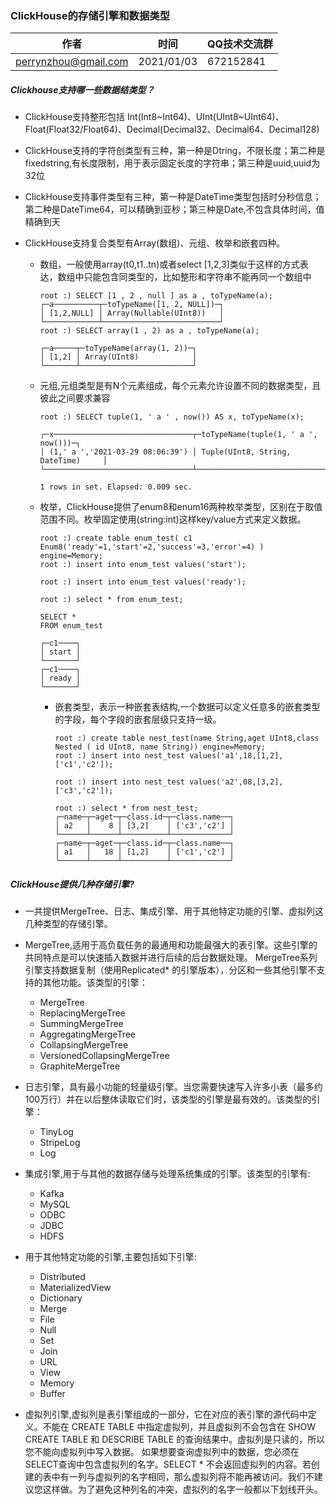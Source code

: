 ### ClickHouse的存储引擎和数据类型

| 作者 | 时间 |QQ技术交流群 |
| ------ | ------ |------ |
| perrynzhou@gmail.com |2021/01/03 |672152841 |

##### Clickhouse支持哪一些数据结类型？

- ClickHouse支持整形包括 Int(Int8~Int64)、UInt(UInt8~UInt64)、Float(Float32/Float64)、Decimal(Decimal32、Decimal64、Decimal128)

- ClickHouse支持的字符创类型有三种，第一种是Dtring，不限长度；第二种是fixedstring,有长度限制，用于表示固定长度的字符串；第三种是uuid,uuid为32位

- ClickHouse支持事件类型有三种，第一种是DateTime类型包括时分秒信息；第二种是DateTime64，可以精确到亚秒；第三种是Date,不包含具体时间，值精确到天

- ClickHouse支持复合类型有Array(数组)、元组、枚举和嵌套四种。

  - 数组，一般使用array(t0,t1..tn)或者select [1,2,3]类似于这样的方式表达，数组中只能包含同类型的，比如整形和字符串不能再同一个数组中

    ```
    root :) SELECT [1 , 2 , null ] as a , toTypeName(a);
    ┌─a──────────┬─toTypeName([1, 2, NULL])─┐
    │ [1,2,NULL] │ Array(Nullable(UInt8))   │
    └────────────┴──────────────────────────┘
    root :) SELECT array(1 , 2) as a , toTypeName(a);
    
    ┌─a─────┬─toTypeName(array(1, 2))─┐
    │ [1,2] │ Array(UInt8)            │
    └───────┴─────────────────────────┘
    ```
    
    
    
  - 元组,元组类型是有N个元素组成，每个元素允许设置不同的数据类型，且彼此之间要求兼容

    ```
    root :) SELECT tuple(1, ' a ' , now()) AS x, toTypeName(x);
    
    ┌─x───────────────────────────────┬─toTypeName(tuple(1, ' a ', now()))─┐
    │ (1,' a ','2021-03-29 08:06:39') │ Tuple(UInt8, String, DateTime)     │
    └─────────────────────────────────┴────────────────────────────────────┘
    
    1 rows in set. Elapsed: 0.009 sec. 
    ```
    
  - 枚举，ClickHouse提供了enum8和enum16两种枚举类型，区别在于取值范围不同。枚举固定使用(string:int)这样key/value方式来定义数据。

    ```
    root :) create table enum_test( c1 Enum8('ready'=1,'start'=2,'success'=3,'error'=4) ) engine=Memory;
    root :) insert into enum_test values('start');
    
    root :) insert into enum_test values('ready');
    
    root :) select * from enum_test;
    
    SELECT *
    FROM enum_test
    
    ┌─c1────┐
    │ start │
    └───────┘
    ┌─c1────┐
    │ ready │
    └───────┘
    
    ```

	- 嵌套类型，表示一种嵌套表结构,一个数据可以定义任意多的嵌套类型的字段，每个字段的嵌套层级只支持一级。
	
	  ```
	  root :) create table nest_test(name String,aget UInt8,class Nested ( id UInt8, name String)) engine=Memory;
	  root :) insert into nest_test values('a1',18,[1,2],['c1','c2']);
	  
	  root :) insert into nest_test values('a2',08,[3,2],['c3','c2']);
	  
	  root :) select * from nest_test;
	  ┌─name─┬─aget─┬─class.id─┬─class.name──┐
	  │ a2   │    8 │ [3,2]    │ ['c3','c2'] │
	  └──────┴──────┴──────────┴─────────────┘
	  ┌─name─┬─aget─┬─class.id─┬─class.name──┐
	  │ a1   │   18 │ [1,2]    │ ['c1','c2'] │
	  └──────┴──────┴──────────┴─────────────┘
	  
	  ```
	
##### ClickHouse提供几种存储引擎?
- 一共提供MergeTree、日志、集成引擎、用于其他特定功能的引擎、虚拟列这几种类型的存储引擎。
- MergeTree,适用于高负载任务的最通用和功能最强大的表引擎。这些引擎的共同特点是可以快速插入数据并进行后续的后台数据处理。 MergeTree系列引擎支持数据复制（使用Replicated* 的引擎版本），分区和一些其他引擎不支持的其他功能。该类型的引擎：
	- MergeTree
	- ReplacingMergeTree
	- SummingMergeTree
	- AggregatingMergeTree
	- CollapsingMergeTree
	- VersionedCollapsingMergeTree
	- GraphiteMergeTree

- 日志引擎，具有最小功能的轻量级引擎。当您需要快速写入许多小表（最多约100万行）并在以后整体读取它们时，该类型的引擎是最有效的。该类型的引擎：
	- TinyLog
	- StripeLog
	- Log
- 集成引擎,用于与其他的数据存储与处理系统集成的引擎。该类型的引擎有:
	- Kafka
	- MySQL
	- ODBC
	- JDBC
	- HDFS
- 用于其他特定功能的引擎,主要包括如下引擎:
	- Distributed
	- MaterializedView
	- Dictionary
	- Merge
	- File
	- Null
	- Set
	- Join
	- URL
	- View
	- Memory
	- Buffer
- 虚拟列引擎,虚拟列是表引擎组成的一部分，它在对应的表引擎的源代码中定义。不能在 CREATE TABLE 中指定虚拟列，并且虚拟列不会包含在 SHOW CREATE TABLE 和 DESCRIBE TABLE 的查询结果中。虚拟列是只读的，所以您不能向虚拟列中写入数据。
如果想要查询虚拟列中的数据，您必须在SELECT查询中包含虚拟列的名字。SELECT * 不会返回虚拟列的内容。若创建的表中有一列与虚拟列的名字相同，那么虚拟列将不能再被访问。我们不建议您这样做。为了避免这种列名的冲突，虚拟列的名字一般都以下划线开头。